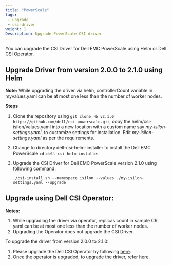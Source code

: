```yaml
---
title: "PowerScale"
tags: 
 - upgrade
 - csi-driver
weight: 1
Description: Upgrade PowerScale CSI driver
---
```

You can upgrade the CSI Driver for Dell EMC PowerScale using Helm or Dell CSI Operator.

## Upgrade Driver from version 2.0.0 to 2.1.0 using Helm

**Note:** While upgrading the driver via helm, controllerCount variable in myvalues.yaml can be at most one less than the number of worker nodes.

**Steps**
1. Clone the repository using `git clone -b v2.1.0 https://github.com/dell/csi-powerscale.git`, copy the helm/csi-isilon/values.yaml into a new location with a custom name say _my-isilon-settings.yaml_, to customize settings for installation. Edit _my-isilon-settings.yaml_ as per the requirements.
2. Change to directory dell-csi-helm-installer to install the Dell EMC PowerScale `cd dell-csi-helm-installer`
3. Upgrade the CSI Driver for Dell EMC PowerScale version 2.1.0 using following command:

   `./csi-install.sh --namespace isilon --values ./my-isilon-settings.yaml --upgrade`


## Upgrade using Dell CSI Operator:

**Notes:**
1. While upgrading the driver via operator, replicas count in sample CR yaml can be at most one less than the number of worker nodes.
2. Upgrading the Operator does not upgrade the CSI Driver.

To upgrade the driver from version 2.0.0 to 2.1.0:

1. Please upgrade the Dell CSI Operator by following [here](./../operator).
2. Once the operator is upgraded, to upgrade the driver, refer [here](./../../../installation/operator/#update-csi-drivers).

